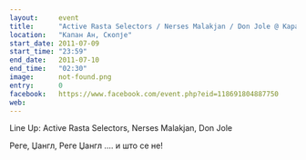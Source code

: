 ```yaml
---
layout:     event
title:      "Active Rasta Selectors / Nerses Malakjan / Don Jole @ Kapan An"
location:   "Капан Ан, Скопје"
start_date: 2011-07-09
start_time: "23:59"
end_date:   2011-07-10
end_time:   "02:30"
image:      not-found.png
entry:      0
facebook:   https://www.facebook.com/event.php?eid=118691804887750
web:        
---
```


Line Up: Active Rasta Selectors, Nerses Malakjan, Don Jole

Реге, Џангл, Реге Џангл .... и што се не!

